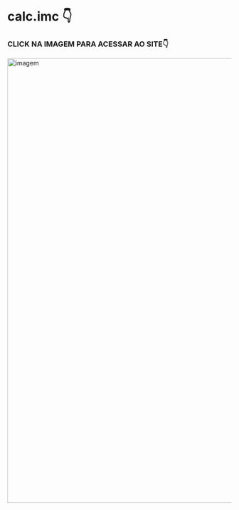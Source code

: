 # calc.imc 👇
### CLICK NA IMAGEM PARA ACESSAR AO SITE👇
<a href="https://dorcaschagas.github.io/calc.imc/"><img width="1000" src="https://user-images.githubusercontent.com/128332474/235820896-b4dd61c7-9758-45a8-be93-7f38ea060b81.png" alt="imagem"></a>
